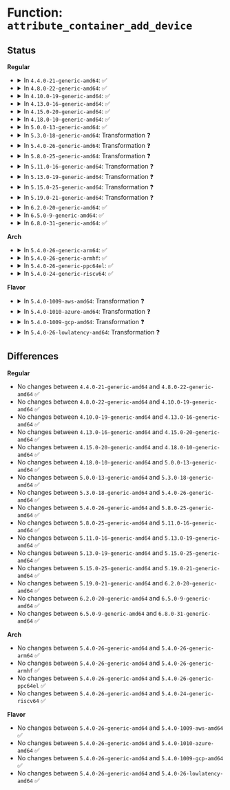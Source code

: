 # Function: <code>attribute_container_add_device</code>

## Status
<b>Regular</b>
<ul>
<li>
<details>
<summary>In <code>4.4.0-21-generic-amd64</code>: ✅</summary>

```c
void attribute_container_add_device(struct device * dev, int (*)(struct attribute_container *, struct device *, struct device *) fn)
```

```json
{
  "name": "attribute_container_add_device",
  "collision_type": "Unique Global",
  "inline_type": "No",
  "funcs": [
    {
      "addr": 18446744071584417536,
      "name": "attribute_container_add_device",
      "external": true,
      "loc": "drivers/base/attribute_container.c:142",
      "file": "drivers/base/attribute_container.c",
      "inline": "seen, unknown",
      "caller_inline": [],
      "caller_func": [
        "drivers/base/transport_class.c:transport_setup_device"
      ]
    }
  ],
  "symbols": [
    {
      "addr": 18446744071584417536,
      "name": "attribute_container_add_device",
      "section": ".text",
      "bind": "STB_GLOBAL",
      "size": 307
    }
  ]
}
```
</details>
</li>
<li>
<details>
<summary>In <code>4.8.0-22-generic-amd64</code>: ✅</summary>

```c
void attribute_container_add_device(struct device * dev, int (*)(struct attribute_container *, struct device *, struct device *) fn)
```

```json
{
  "name": "attribute_container_add_device",
  "collision_type": "Unique Global",
  "inline_type": "No",
  "funcs": [
    {
      "addr": 18446744071584752896,
      "name": "attribute_container_add_device",
      "external": true,
      "loc": "drivers/base/attribute_container.c:142",
      "file": "drivers/base/attribute_container.c",
      "inline": "seen, unknown",
      "caller_inline": [],
      "caller_func": [
        "drivers/base/transport_class.c:transport_setup_device"
      ]
    }
  ],
  "symbols": [
    {
      "addr": 18446744071584752896,
      "name": "attribute_container_add_device",
      "section": ".text",
      "bind": "STB_GLOBAL",
      "size": 307
    }
  ]
}
```
</details>
</li>
<li>
<details>
<summary>In <code>4.10.0-19-generic-amd64</code>: ✅</summary>

```c
void attribute_container_add_device(struct device * dev, int (*)(struct attribute_container *, struct device *, struct device *) fn)
```

```json
{
  "name": "attribute_container_add_device",
  "collision_type": "Unique Global",
  "inline_type": "No",
  "funcs": [
    {
      "addr": 18446744071584943216,
      "name": "attribute_container_add_device",
      "external": true,
      "loc": "drivers/base/attribute_container.c:142",
      "file": "drivers/base/attribute_container.c",
      "inline": "seen, unknown",
      "caller_inline": [],
      "caller_func": [
        "drivers/base/transport_class.c:transport_setup_device"
      ]
    }
  ],
  "symbols": [
    {
      "addr": 18446744071584943216,
      "name": "attribute_container_add_device",
      "section": ".text",
      "bind": "STB_GLOBAL",
      "size": 307
    }
  ]
}
```
</details>
</li>
<li>
<details>
<summary>In <code>4.13.0-16-generic-amd64</code>: ✅</summary>

```c
void attribute_container_add_device(struct device * dev, int (*)(struct attribute_container *, struct device *, struct device *) fn)
```

```json
{
  "name": "attribute_container_add_device",
  "collision_type": "Unique Global",
  "inline_type": "No",
  "funcs": [
    {
      "addr": 18446744071585027648,
      "name": "attribute_container_add_device",
      "external": true,
      "loc": "drivers/base/attribute_container.c:142",
      "file": "drivers/base/attribute_container.c",
      "inline": "seen, unknown",
      "caller_inline": [],
      "caller_func": [
        "drivers/base/transport_class.c:transport_setup_device"
      ]
    }
  ],
  "symbols": [
    {
      "addr": 18446744071585027648,
      "name": "attribute_container_add_device",
      "section": ".text",
      "bind": "STB_GLOBAL",
      "size": 295
    }
  ]
}
```
</details>
</li>
<li>
<details>
<summary>In <code>4.15.0-20-generic-amd64</code>: ✅</summary>

```c
void attribute_container_add_device(struct device * dev, int (*)(struct attribute_container *, struct device *, struct device *) fn)
```

```json
{
  "name": "attribute_container_add_device",
  "collision_type": "Unique Global",
  "inline_type": "No",
  "funcs": [
    {
      "addr": 18446744071585450288,
      "name": "attribute_container_add_device",
      "external": true,
      "loc": "drivers/base/attribute_container.c:142",
      "file": "drivers/base/attribute_container.c",
      "inline": "seen, unknown",
      "caller_inline": [],
      "caller_func": [
        "drivers/base/transport_class.c:transport_setup_device"
      ]
    }
  ],
  "symbols": [
    {
      "addr": 18446744071585450288,
      "name": "attribute_container_add_device",
      "section": ".text",
      "bind": "STB_GLOBAL",
      "size": 303
    }
  ]
}
```
</details>
</li>
<li>
<details>
<summary>In <code>4.18.0-10-generic-amd64</code>: ✅</summary>

```c
void attribute_container_add_device(struct device * dev, int (*)(struct attribute_container *, struct device *, struct device *) fn)
```

```json
{
  "name": "attribute_container_add_device",
  "collision_type": "Unique Global",
  "inline_type": "No",
  "funcs": [
    {
      "addr": 18446744071585693472,
      "name": "attribute_container_add_device",
      "external": true,
      "loc": "drivers/base/attribute_container.c:141",
      "file": "drivers/base/attribute_container.c",
      "inline": "seen, unknown",
      "caller_inline": [],
      "caller_func": [
        "drivers/base/transport_class.c:transport_setup_device"
      ]
    }
  ],
  "symbols": [
    {
      "addr": 18446744071585693472,
      "name": "attribute_container_add_device",
      "section": ".text",
      "bind": "STB_GLOBAL",
      "size": 297
    }
  ]
}
```
</details>
</li>
<li>
<details>
<summary>In <code>5.0.0-13-generic-amd64</code>: ✅</summary>

```c
void attribute_container_add_device(struct device * dev, int (*)(struct attribute_container *, struct device *, struct device *) fn)
```

```json
{
  "name": "attribute_container_add_device",
  "collision_type": "Unique Global",
  "inline_type": "No",
  "funcs": [
    {
      "addr": 18446744071585823760,
      "name": "attribute_container_add_device",
      "external": true,
      "loc": "drivers/base/attribute_container.c:141",
      "file": "drivers/base/attribute_container.c",
      "inline": "seen, unknown",
      "caller_inline": [],
      "caller_func": [
        "drivers/base/transport_class.c:transport_setup_device"
      ]
    }
  ],
  "symbols": [
    {
      "addr": 18446744071585823760,
      "name": "attribute_container_add_device",
      "section": ".text",
      "bind": "STB_GLOBAL",
      "size": 299
    }
  ]
}
```
</details>
</li>
<li>
<details>
<summary>In <code>5.3.0-18-generic-amd64</code>: Transformation ❓</summary>

```c
void attribute_container_add_device(struct device * dev, int (*)(struct attribute_container *, struct device *, struct device *) fn)
```

```json
{
  "name": "attribute_container_add_device",
  "collision_type": "Unique Global",
  "inline_type": "No",
  "funcs": [
    {
      "addr": 0,
      "name": "attribute_container_add_device",
      "external": true,
      "loc": "drivers/base/attribute_container.c:141",
      "file": "drivers/base/attribute_container.c",
      "inline": "seen, unknown",
      "caller_inline": [],
      "caller_func": [
        "drivers/base/transport_class.c:transport_setup_device"
      ]
    }
  ],
  "symbols": [
    {
      "addr": 18446744071586058463,
      "name": "attribute_container_add_device.cold",
      "section": ".text",
      "bind": "STB_LOCAL",
      "size": 20
    },
    {
      "addr": 18446744071586057728,
      "name": "attribute_container_add_device",
      "section": ".text",
      "bind": "STB_GLOBAL",
      "size": 284
    }
  ]
}
```
</details>
</li>
<li>
<details>
<summary>In <code>5.4.0-26-generic-amd64</code>: Transformation ❓</summary>

```c
void attribute_container_add_device(struct device * dev, int (*)(struct attribute_container *, struct device *, struct device *) fn)
```

```json
{
  "name": "attribute_container_add_device",
  "collision_type": "Unique Global",
  "inline_type": "No",
  "funcs": [
    {
      "addr": 0,
      "name": "attribute_container_add_device",
      "external": true,
      "loc": "drivers/base/attribute_container.c:141",
      "file": "drivers/base/attribute_container.c",
      "inline": "seen, unknown",
      "caller_inline": [],
      "caller_func": [
        "drivers/base/transport_class.c:transport_setup_device"
      ]
    }
  ],
  "symbols": [
    {
      "addr": 18446744071586206351,
      "name": "attribute_container_add_device.cold",
      "section": ".text",
      "bind": "STB_LOCAL",
      "size": 20
    },
    {
      "addr": 18446744071586205616,
      "name": "attribute_container_add_device",
      "section": ".text",
      "bind": "STB_GLOBAL",
      "size": 284
    }
  ]
}
```
</details>
</li>
<li>
<details>
<summary>In <code>5.8.0-25-generic-amd64</code>: Transformation ❓</summary>

```c
void attribute_container_add_device(struct device * dev, int (*)(struct attribute_container *, struct device *, struct device *) fn)
```

```json
{
  "name": "attribute_container_add_device",
  "collision_type": "Unique Global",
  "inline_type": "No",
  "funcs": [
    {
      "addr": 0,
      "name": "attribute_container_add_device",
      "external": true,
      "loc": "drivers/base/attribute_container.c:141",
      "file": "drivers/base/attribute_container.c",
      "inline": "seen, unknown",
      "caller_inline": [],
      "caller_func": [
        "drivers/base/transport_class.c:transport_setup_device"
      ]
    }
  ],
  "symbols": [
    {
      "addr": 18446744071586970369,
      "name": "attribute_container_add_device.cold",
      "section": ".text",
      "bind": "STB_LOCAL",
      "size": 20
    },
    {
      "addr": 18446744071586969552,
      "name": "attribute_container_add_device",
      "section": ".text",
      "bind": "STB_GLOBAL",
      "size": 292
    }
  ]
}
```
</details>
</li>
<li>
<details>
<summary>In <code>5.11.0-16-generic-amd64</code>: Transformation ❓</summary>

```c
void attribute_container_add_device(struct device * dev, int (*)(struct attribute_container *, struct device *, struct device *) fn)
```

```json
{
  "name": "attribute_container_add_device",
  "collision_type": "Unique Global",
  "inline_type": "No",
  "funcs": [
    {
      "addr": 0,
      "name": "attribute_container_add_device",
      "external": true,
      "loc": "drivers/base/attribute_container.c:141",
      "file": "drivers/base/attribute_container.c",
      "inline": "seen, unknown",
      "caller_inline": [],
      "caller_func": [
        "drivers/base/transport_class.c:transport_setup_device"
      ]
    }
  ],
  "symbols": [
    {
      "addr": 18446744071591486959,
      "name": "attribute_container_add_device.cold",
      "section": ".text",
      "bind": "STB_LOCAL",
      "size": 20
    },
    {
      "addr": 18446744071587055328,
      "name": "attribute_container_add_device",
      "section": ".text",
      "bind": "STB_GLOBAL",
      "size": 292
    }
  ]
}
```
</details>
</li>
<li>
<details>
<summary>In <code>5.13.0-19-generic-amd64</code>: Transformation ❓</summary>

```c
void attribute_container_add_device(struct device * dev, int (*)(struct attribute_container *, struct device *, struct device *) fn)
```

```json
{
  "name": "attribute_container_add_device",
  "collision_type": "Unique Global",
  "inline_type": "No",
  "funcs": [
    {
      "addr": 0,
      "name": "attribute_container_add_device",
      "external": true,
      "loc": "drivers/base/attribute_container.c:141",
      "file": "drivers/base/attribute_container.c",
      "inline": "seen, unknown",
      "caller_inline": [],
      "caller_func": [
        "drivers/base/transport_class.c:transport_setup_device"
      ]
    }
  ],
  "symbols": [
    {
      "addr": 18446744071591430658,
      "name": "attribute_container_add_device.cold",
      "section": ".text",
      "bind": "STB_LOCAL",
      "size": 20
    },
    {
      "addr": 18446744071586939120,
      "name": "attribute_container_add_device",
      "section": ".text",
      "bind": "STB_GLOBAL",
      "size": 292
    }
  ]
}
```
</details>
</li>
<li>
<details>
<summary>In <code>5.15.0-25-generic-amd64</code>: Transformation ❓</summary>

```c
void attribute_container_add_device(struct device * dev, int (*)(struct attribute_container *, struct device *, struct device *) fn)
```

```json
{
  "name": "attribute_container_add_device",
  "collision_type": "Unique Global",
  "inline_type": "No",
  "funcs": [
    {
      "addr": 0,
      "name": "attribute_container_add_device",
      "external": true,
      "loc": "drivers/base/attribute_container.c:141",
      "file": "drivers/base/attribute_container.c",
      "inline": "seen, unknown",
      "caller_inline": [],
      "caller_func": [
        "drivers/base/transport_class.c:transport_setup_device"
      ]
    }
  ],
  "symbols": [
    {
      "addr": 18446744071592489875,
      "name": "attribute_container_add_device.cold",
      "section": ".text",
      "bind": "STB_LOCAL",
      "size": 20
    },
    {
      "addr": 18446744071587502704,
      "name": "attribute_container_add_device",
      "section": ".text",
      "bind": "STB_GLOBAL",
      "size": 292
    }
  ]
}
```
</details>
</li>
<li>
<details>
<summary>In <code>5.19.0-21-generic-amd64</code>: Transformation ❓</summary>

```c
void attribute_container_add_device(struct device * dev, int (*)(struct attribute_container *, struct device *, struct device *) fn)
```

```json
{
  "name": "attribute_container_add_device",
  "collision_type": "Unique Global",
  "inline_type": "No",
  "funcs": [
    {
      "addr": 0,
      "name": "attribute_container_add_device",
      "external": true,
      "loc": "drivers/base/attribute_container.c:141",
      "file": "drivers/base/attribute_container.c",
      "inline": "seen, unknown",
      "caller_inline": [],
      "caller_func": [
        "drivers/base/transport_class.c:transport_setup_device"
      ]
    }
  ],
  "symbols": [
    {
      "addr": 18446744071594359510,
      "name": "attribute_container_add_device.cold",
      "section": ".text",
      "bind": "STB_LOCAL",
      "size": 20
    },
    {
      "addr": 18446744071588827296,
      "name": "attribute_container_add_device",
      "section": ".text",
      "bind": "STB_GLOBAL",
      "size": 305
    }
  ]
}
```
</details>
</li>
<li>
<details>
<summary>In <code>6.2.0-20-generic-amd64</code>: ✅</summary>

```c
void attribute_container_add_device(struct device * dev, int (*)(struct attribute_container *, struct device *, struct device *) fn)
```

```json
{
  "name": "attribute_container_add_device",
  "collision_type": "Unique Global",
  "inline_type": "No",
  "funcs": [
    {
      "addr": 18446744071590327088,
      "name": "attribute_container_add_device",
      "external": true,
      "loc": "drivers/base/attribute_container.c:141",
      "file": "drivers/base/attribute_container.c",
      "inline": "seen, unknown",
      "caller_inline": [],
      "caller_func": [
        "drivers/base/transport_class.c:transport_setup_device"
      ]
    }
  ],
  "symbols": [
    {
      "addr": 18446744071590327088,
      "name": "attribute_container_add_device",
      "section": ".text",
      "bind": "STB_GLOBAL",
      "size": 322
    }
  ]
}
```
</details>
</li>
<li>
<details>
<summary>In <code>6.5.0-9-generic-amd64</code>: ✅</summary>

```c
void attribute_container_add_device(struct device * dev, int (*)(struct attribute_container *, struct device *, struct device *) fn)
```

```json
{
  "name": "attribute_container_add_device",
  "collision_type": "Unique Global",
  "inline_type": "No",
  "funcs": [
    {
      "addr": 18446744071590647120,
      "name": "attribute_container_add_device",
      "external": true,
      "loc": "drivers/base/attribute_container.c:141",
      "file": "drivers/base/attribute_container.c",
      "inline": "seen, unknown",
      "caller_inline": [],
      "caller_func": [
        "drivers/base/transport_class.c:transport_setup_device"
      ]
    }
  ],
  "symbols": [
    {
      "addr": 18446744071590647120,
      "name": "attribute_container_add_device",
      "section": ".text",
      "bind": "STB_GLOBAL",
      "size": 322
    }
  ]
}
```
</details>
</li>
<li>
<details>
<summary>In <code>6.8.0-31-generic-amd64</code>: ✅</summary>

```c
void attribute_container_add_device(struct device * dev, int (*)(struct attribute_container *, struct device *, struct device *) fn)
```

```json
{
  "name": "attribute_container_add_device",
  "collision_type": "Unique Global",
  "inline_type": "No",
  "funcs": [
    {
      "addr": 18446744071591007216,
      "name": "attribute_container_add_device",
      "external": true,
      "loc": "drivers/base/attribute_container.c:141",
      "file": "drivers/base/attribute_container.c",
      "inline": "seen, unknown",
      "caller_inline": [],
      "caller_func": [
        "drivers/base/transport_class.c:transport_setup_device"
      ]
    }
  ],
  "symbols": [
    {
      "addr": 18446744071591007216,
      "name": "attribute_container_add_device",
      "section": ".text",
      "bind": "STB_GLOBAL",
      "size": 370
    }
  ]
}
```
</details>
</li>
</ul>
<b>Arch</b>
<ul>
<li>
<details>
<summary>In <code>5.4.0-26-generic-arm64</code>: ✅</summary>

```c
void attribute_container_add_device(struct device * dev, int (*)(struct attribute_container *, struct device *, struct device *) fn)
```

```json
{
  "name": "attribute_container_add_device",
  "collision_type": "Unique Global",
  "inline_type": "No",
  "funcs": [
    {
      "addr": 18446603336499009056,
      "name": "attribute_container_add_device",
      "external": true,
      "loc": "drivers/base/attribute_container.c:141",
      "file": "drivers/base/attribute_container.c",
      "inline": "seen, unknown",
      "caller_inline": [],
      "caller_func": [
        "drivers/base/transport_class.c:transport_setup_device"
      ]
    }
  ],
  "symbols": [
    {
      "addr": 18446603336499009056,
      "name": "attribute_container_add_device",
      "section": ".text",
      "bind": "STB_GLOBAL",
      "size": 324
    }
  ]
}
```
</details>
</li>
<li>
<details>
<summary>In <code>5.4.0-26-generic-armhf</code>: ✅</summary>

```c
void attribute_container_add_device(struct device * dev, int (*)(struct attribute_container *, struct device *, struct device *) fn)
```

```json
{
  "name": "attribute_container_add_device",
  "collision_type": "Unique Global",
  "inline_type": "No",
  "funcs": [
    {
      "addr": 3231573372,
      "name": "attribute_container_add_device",
      "external": true,
      "loc": "drivers/base/attribute_container.c:141",
      "file": "drivers/base/attribute_container.c",
      "inline": "seen, unknown",
      "caller_inline": [],
      "caller_func": [
        "drivers/base/transport_class.c:transport_setup_device"
      ]
    }
  ],
  "symbols": [
    {
      "addr": 3231573372,
      "name": "attribute_container_add_device",
      "section": ".text",
      "bind": "STB_GLOBAL",
      "size": 340
    }
  ]
}
```
</details>
</li>
<li>
<details>
<summary>In <code>5.4.0-26-generic-ppc64el</code>: ✅</summary>

```c
void attribute_container_add_device(struct device * dev, int (*)(struct attribute_container *, struct device *, struct device *) fn)
```

```json
{
  "name": "attribute_container_add_device",
  "collision_type": "Unique Global",
  "inline_type": "No",
  "funcs": [
    {
      "addr": 13835058055292168992,
      "name": "attribute_container_add_device",
      "external": true,
      "loc": "drivers/base/attribute_container.c:141",
      "file": "drivers/base/attribute_container.c",
      "inline": "seen, unknown",
      "caller_inline": [],
      "caller_func": [
        "drivers/base/transport_class.c:transport_setup_device"
      ]
    }
  ],
  "symbols": [
    {
      "addr": 13835058055292168992,
      "name": "attribute_container_add_device",
      "section": ".text",
      "bind": "STB_GLOBAL",
      "size": 468
    }
  ]
}
```
</details>
</li>
<li>
<details>
<summary>In <code>5.4.0-24-generic-riscv64</code>: ✅</summary>

```c
void attribute_container_add_device(struct device * dev, int (*)(struct attribute_container *, struct device *, struct device *) fn)
```

```json
{
  "name": "attribute_container_add_device",
  "collision_type": "Unique Global",
  "inline_type": "No",
  "funcs": [
    {
      "addr": 18446743936276378614,
      "name": "attribute_container_add_device",
      "external": true,
      "loc": "drivers/base/attribute_container.c:141",
      "file": "drivers/base/attribute_container.c",
      "inline": "seen, unknown",
      "caller_inline": [],
      "caller_func": [
        "drivers/base/transport_class.c:transport_setup_device"
      ]
    }
  ],
  "symbols": [
    {
      "addr": 18446743936276378614,
      "name": "attribute_container_add_device",
      "section": ".text",
      "bind": "STB_GLOBAL",
      "size": 322
    }
  ]
}
```
</details>
</li>
</ul>
<b>Flavor</b>
<ul>
<li>
<details>
<summary>In <code>5.4.0-1009-aws-amd64</code>: Transformation ❓</summary>

```c
void attribute_container_add_device(struct device * dev, int (*)(struct attribute_container *, struct device *, struct device *) fn)
```

```json
{
  "name": "attribute_container_add_device",
  "collision_type": "Unique Global",
  "inline_type": "No",
  "funcs": [
    {
      "addr": 0,
      "name": "attribute_container_add_device",
      "external": true,
      "loc": "drivers/base/attribute_container.c:141",
      "file": "drivers/base/attribute_container.c",
      "inline": "seen, unknown",
      "caller_inline": [],
      "caller_func": [
        "drivers/base/transport_class.c:transport_setup_device"
      ]
    }
  ],
  "symbols": [
    {
      "addr": 18446744071585966559,
      "name": "attribute_container_add_device.cold",
      "section": ".text",
      "bind": "STB_LOCAL",
      "size": 20
    },
    {
      "addr": 18446744071585965824,
      "name": "attribute_container_add_device",
      "section": ".text",
      "bind": "STB_GLOBAL",
      "size": 284
    }
  ]
}
```
</details>
</li>
<li>
<details>
<summary>In <code>5.4.0-1010-azure-amd64</code>: Transformation ❓</summary>

```c
void attribute_container_add_device(struct device * dev, int (*)(struct attribute_container *, struct device *, struct device *) fn)
```

```json
{
  "name": "attribute_container_add_device",
  "collision_type": "Unique Global",
  "inline_type": "No",
  "funcs": [
    {
      "addr": 0,
      "name": "attribute_container_add_device",
      "external": true,
      "loc": "drivers/base/attribute_container.c:141",
      "file": "drivers/base/attribute_container.c",
      "inline": "seen, unknown",
      "caller_inline": [],
      "caller_func": [
        "drivers/base/transport_class.c:transport_setup_device"
      ]
    }
  ],
  "symbols": [
    {
      "addr": 18446744071585815823,
      "name": "attribute_container_add_device.cold",
      "section": ".text",
      "bind": "STB_LOCAL",
      "size": 20
    },
    {
      "addr": 18446744071585815088,
      "name": "attribute_container_add_device",
      "section": ".text",
      "bind": "STB_GLOBAL",
      "size": 284
    }
  ]
}
```
</details>
</li>
<li>
<details>
<summary>In <code>5.4.0-1009-gcp-amd64</code>: Transformation ❓</summary>

```c
void attribute_container_add_device(struct device * dev, int (*)(struct attribute_container *, struct device *, struct device *) fn)
```

```json
{
  "name": "attribute_container_add_device",
  "collision_type": "Unique Global",
  "inline_type": "No",
  "funcs": [
    {
      "addr": 0,
      "name": "attribute_container_add_device",
      "external": true,
      "loc": "drivers/base/attribute_container.c:141",
      "file": "drivers/base/attribute_container.c",
      "inline": "seen, unknown",
      "caller_inline": [],
      "caller_func": [
        "drivers/base/transport_class.c:transport_setup_device"
      ]
    }
  ],
  "symbols": [
    {
      "addr": 18446744071586156367,
      "name": "attribute_container_add_device.cold",
      "section": ".text",
      "bind": "STB_LOCAL",
      "size": 20
    },
    {
      "addr": 18446744071586155632,
      "name": "attribute_container_add_device",
      "section": ".text",
      "bind": "STB_GLOBAL",
      "size": 284
    }
  ]
}
```
</details>
</li>
<li>
<details>
<summary>In <code>5.4.0-26-lowlatency-amd64</code>: Transformation ❓</summary>

```c
void attribute_container_add_device(struct device * dev, int (*)(struct attribute_container *, struct device *, struct device *) fn)
```

```json
{
  "name": "attribute_container_add_device",
  "collision_type": "Unique Global",
  "inline_type": "No",
  "funcs": [
    {
      "addr": 0,
      "name": "attribute_container_add_device",
      "external": true,
      "loc": "drivers/base/attribute_container.c:141",
      "file": "drivers/base/attribute_container.c",
      "inline": "seen, unknown",
      "caller_inline": [],
      "caller_func": [
        "drivers/base/transport_class.c:transport_setup_device"
      ]
    }
  ],
  "symbols": [
    {
      "addr": 18446744071586265071,
      "name": "attribute_container_add_device.cold",
      "section": ".text",
      "bind": "STB_LOCAL",
      "size": 20
    },
    {
      "addr": 18446744071586264336,
      "name": "attribute_container_add_device",
      "section": ".text",
      "bind": "STB_GLOBAL",
      "size": 284
    }
  ]
}
```
</details>
</li>
</ul>

## Differences
<b>Regular</b>
<ul>
<li>
No changes between <code>4.4.0-21-generic-amd64</code> and <code>4.8.0-22-generic-amd64</code> ✅
</li>
<li>
No changes between <code>4.8.0-22-generic-amd64</code> and <code>4.10.0-19-generic-amd64</code> ✅
</li>
<li>
No changes between <code>4.10.0-19-generic-amd64</code> and <code>4.13.0-16-generic-amd64</code> ✅
</li>
<li>
No changes between <code>4.13.0-16-generic-amd64</code> and <code>4.15.0-20-generic-amd64</code> ✅
</li>
<li>
No changes between <code>4.15.0-20-generic-amd64</code> and <code>4.18.0-10-generic-amd64</code> ✅
</li>
<li>
No changes between <code>4.18.0-10-generic-amd64</code> and <code>5.0.0-13-generic-amd64</code> ✅
</li>
<li>
No changes between <code>5.0.0-13-generic-amd64</code> and <code>5.3.0-18-generic-amd64</code> ✅
</li>
<li>
No changes between <code>5.3.0-18-generic-amd64</code> and <code>5.4.0-26-generic-amd64</code> ✅
</li>
<li>
No changes between <code>5.4.0-26-generic-amd64</code> and <code>5.8.0-25-generic-amd64</code> ✅
</li>
<li>
No changes between <code>5.8.0-25-generic-amd64</code> and <code>5.11.0-16-generic-amd64</code> ✅
</li>
<li>
No changes between <code>5.11.0-16-generic-amd64</code> and <code>5.13.0-19-generic-amd64</code> ✅
</li>
<li>
No changes between <code>5.13.0-19-generic-amd64</code> and <code>5.15.0-25-generic-amd64</code> ✅
</li>
<li>
No changes between <code>5.15.0-25-generic-amd64</code> and <code>5.19.0-21-generic-amd64</code> ✅
</li>
<li>
No changes between <code>5.19.0-21-generic-amd64</code> and <code>6.2.0-20-generic-amd64</code> ✅
</li>
<li>
No changes between <code>6.2.0-20-generic-amd64</code> and <code>6.5.0-9-generic-amd64</code> ✅
</li>
<li>
No changes between <code>6.5.0-9-generic-amd64</code> and <code>6.8.0-31-generic-amd64</code> ✅
</li>
</ul>
<b>Arch</b>
<ul>
<li>
No changes between <code>5.4.0-26-generic-amd64</code> and <code>5.4.0-26-generic-arm64</code> ✅
</li>
<li>
No changes between <code>5.4.0-26-generic-amd64</code> and <code>5.4.0-26-generic-armhf</code> ✅
</li>
<li>
No changes between <code>5.4.0-26-generic-amd64</code> and <code>5.4.0-26-generic-ppc64el</code> ✅
</li>
<li>
No changes between <code>5.4.0-26-generic-amd64</code> and <code>5.4.0-24-generic-riscv64</code> ✅
</li>
</ul>
<b>Flavor</b>
<ul>
<li>
No changes between <code>5.4.0-26-generic-amd64</code> and <code>5.4.0-1009-aws-amd64</code> ✅
</li>
<li>
No changes between <code>5.4.0-26-generic-amd64</code> and <code>5.4.0-1010-azure-amd64</code> ✅
</li>
<li>
No changes between <code>5.4.0-26-generic-amd64</code> and <code>5.4.0-1009-gcp-amd64</code> ✅
</li>
<li>
No changes between <code>5.4.0-26-generic-amd64</code> and <code>5.4.0-26-lowlatency-amd64</code> ✅
</li>
</ul>
